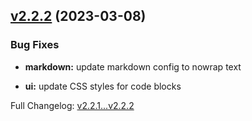 ## [v2.2.2](https://github.com/ansidev/leetcode-blog/compare/v2.2.1...v2.2.2) (2023-03-08)

### Bug Fixes

- **markdown:** update markdown config to nowrap text

- **ui:** update CSS styles for code blocks

Full Changelog: [v2.2.1...v2.2.2](https://github.com/ansidev/leetcode-blog/compare/v2.2.1...v2.2.2)
